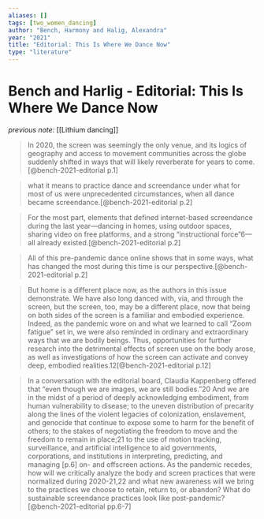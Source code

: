 ```yaml
---
aliases: []
tags: [two_women_dancing]
author: "Bench, Harmony and Halig, Alexandra"
year: "2021"
title: "Editorial: This Is Where We Dance Now"
type: "literature"
---
```



# Bench and Harlig - Editorial: This Is Where We Dance Now

_previous note:_ [[Lithium dancing]]

> In 2020, the screen was seemingly the only venue, and its logics of geography and access to movement communities across the globe suddenly shifted in ways that will likely reverberate for years to come.[@bench-2021-editorial p.1]

> what it means to practice dance and screendance under what for most of us were unprecedented circumstances, when all dance became screendance.[@bench-2021-editorial p.2]

> For the most part, elements that defined internet-based screendance during the last year—dancing in homes, using outdoor spaces, sharing video on free platforms, and a strong “instructional force”6—all already existed.[@bench-2021-editorial p.2]

> All of this pre-pandemic dance online shows that in some ways, what has changed the most during this time is our perspective.[@bench-2021-editorial p.2] 

> But home is a different place now, as the authors in this issue demonstrate. We have also long danced with, via, and through the screen, but the screen, too, may be a different place, now that being on both sides of the screen is a familiar and embodied experience. Indeed, as the pandemic wore on and what we learned to call “Zoom fatigue” set in, we were also reminded in ordinary and extraordinary ways that we are bodily beings. Thus, opportunities for further research into the detrimental effects of screen use on the body arose, as well as investigations of how the screen can activate and convey deep, embodied realities.12[@bench-2021-editorial p.12]

> In a conversation with the editorial board, Claudia Kappenberg offered that “even though we are images, we are still bodies.”20 And we are in the midst of a period of deeply acknowledging embodiment, from human vulnerability to disease; to the uneven distribution of precarity along the lines of the violent legacies of colonization, enslavement, and genocide that continue to expose some to harm for the benefit of others; to the stakes of negotiating the freedom to move and the freedom to remain in place;21 to the use of motion tracking, surveillance, and artificial intelligence to aid governments, corporations, and institutions in interpreting, predicting, and managing [p.6] on- and offscreen actions. As the pandemic recedes, how will we critically analyze the body and screen practices that were normalized during 2020-21,22 and what new awareness will we bring to the practices we choose to retain, return to, or abandon? What do sustainable screendance practices look like post-pandemic?[@bench-2021-editorial pp.6-7]

